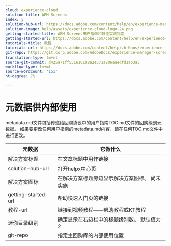 ```yaml
---
cloud: experience-cloud
solution-title: AEM Screens
index: y
solution-hub-url: https://docs.adobe.com/content/help/en/experience-manager-screens/user-guide/aem-screens-introduction.html
solution-image: help/assets/experience-cloud-logo-24.png
getting-started-title: AEM Screens用户指南和最佳实践指南
getting-started-url: https://docs.adobe.com/content/help/en/experience-manager-screens/user-guide/aem-screens-introduction.html
tutorials-title: 教程
tutorials-url: https://docs.adobe.com/content/help/zh-Hans/experience-manager-screens/using/about-guide.html
git-repo: https://git.corp.adobe.com/AdobeDocs/experience-manager-screens.zh-Hans
translation-type: tm+mt
source-git-commit: d425a71ff5516161a8a2e571a206aaedfd1ab3a5
workflow-type: tm+mt
source-wordcount: '151'
ht-degree: 7%

---
```



# 元数据供内部使用

metadata.md文件包括传递给回购协议中的用户指南TOC.md文件的回购级别元数据。 如果要更改任何用户指南的metadata.md内容，请在任何TOC.md文件中进行更改。

| 元数据 | 它做什么 |
|--- |--- |
| 解决方案标题 | 在文章标题中用作链接 |
| solution-hub-url | 打开helpx中心页 |
| 解决方案图标 | 在解决方案标题旁边显示解决方案图标。 尚未实施 |
| getting-started-url | 帮助快速入门页的链接 |
| 教程-url | 链接到视频教程——帮助教程或KT教程 |
| 迷你目录级别 | 确定显示在右边栏中的标题级别数。 默认值为2 |
| git-repo | 指定主回购库的内部使用位置 |
